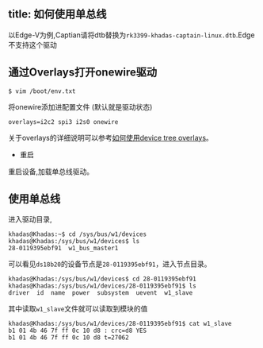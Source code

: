 title: 如何使用单总线
---

以Edge-V为例,Captian请将dtb替换为`rk3399-khadas-captain-linux.dtb`.Edge不支持这个驱动

## 通过Overlays打开onewire驱动

```shell
$ vim /boot/env.txt
```

将onewire添加进配置文件 (默认就是驱动状态)

```shell
overlays=i2c2 spi3 i2s0 onewire
```

关于overlays的详细说明可以参考[如何使用device tree overlays](/linux/zh-cn/edge/DeviceTreeOverlay.html)。





* 重启

重启设备,加载单总线驱动。

## 使用单总线

进入驱动目录,

```shell
khadas@Khadas:~$ cd /sys/bus/w1/devices
khadas@Khadas:/sys/bus/w1/devices$ ls
28-0119395ebf91  w1_bus_master1
```
可以看见`ds18b20`的设备节点是`28-0119395ebf91`，进入节点目录。

```shell
khadas@Khadas:/sys/bus/w1/devices$ cd 28-0119395ebf91
khadas@Khadas:/sys/bus/w1/devices/28-0119395ebf91$ ls
driver  id  name  power  subsystem  uevent  w1_slave
```

其中读取`w1_slave`文件就可以读取到模块的值

```shell
khadas@Khadas:/sys/bus/w1/devices/28-0119395ebf91$ cat w1_slave 
b1 01 4b 46 7f ff 0c 10 d8 : crc=d8 YES
b1 01 4b 46 7f ff 0c 10 d8 t=27062
```

